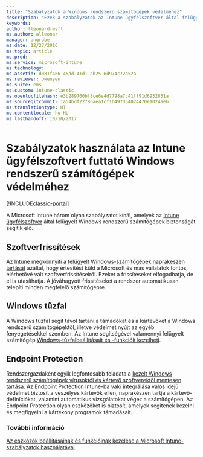 ```yaml
---
title: "Szabályzatok a Windows rendszerű számítógépek védelméhez"
description: "Ezek a szabályzatok az Intune ügyfélszoftver által felügyelt Windows rendszerű számítógépek biztonságának megőrzését segítik elő."
keywords: 
author: lleonard-msft
ms.author: alleonar
manager: angrobe
ms.date: 12/27/2016
ms.topic: article
ms.prod: 
ms.service: microsoft-intune
ms.technology: 
ms.assetid: d081f466-45dd-41d1-ab25-6d974c72a52a
ms.reviewer: owenyen
ms.suite: ems
ms.custom: intune-classic
ms.openlocfilehash: e3b289760bf8ce6e4d7798a7c41ff91d6932851a
ms.sourcegitcommit: 1a54bdf22786aea1cf1b497d54024470e1024aeb
ms.translationtype: HT
ms.contentlocale: hu-HU
ms.lasthandoff: 10/10/2017
---
```

# <a name="use-policies-to-help-protect-windows-pcs-that-run-the-intune-client-software"></a>Szabályzatok használata az Intune ügyfélszoftvert futtató Windows rendszerű számítógépek védelméhez

[!INCLUDE[classic-portal](../includes/classic-portal.md)]

A Microsoft Intune három olyan szabályzatot kínál, amelyek az [Intune ügyfélszoftver](manage-windows-pcs-with-microsoft-intune.md) által felügyelt Windows rendszerű számítógépek biztonságát segítik elő.


## <a name="software-updates"></a>Szoftverfrissítések

Az Intune megkönnyíti [a felügyelt Windows-számítógépek naprakészen tartását](keep-windows-pcs-up-to-date-with-software-updates-in-microsoft-intune.md) azáltal, hogy értesítést küld a Microsoft és más vállalatok fontos, elérhetővé vált szoftverfrissítéseiről. Ezeket a frissítéseket elfogadhatja, de el is utasíthatja. A jóváhagyott frissítéseket a rendszer automatikusan telepíti minden megfelelő számítógépre.

## <a name="windows-firewall"></a>Windows tűzfal

A Windows tűzfal segít távol tartani a támadókat és a kártevőket a Windows rendszerű számítógépektől, illetve védelmet nyújt az egyéb fenyegetésekkel szemben. Az Intune segítségével valamennyi felügyelt számítógép [Windows-tűzfalbeállításait és -funkcióit kezelheti](help-protect-windows-pcs-using-windows-firewall-policies-in-microsoft-intune.md).

## <a name="endpoint-protection"></a>Endpoint Protection

Rendszergazdaként egyik legfontosabb feladata a [kezelt Windows rendszerű számítógépek vírusoktól és kártevő szoftverektől mentesen tartása](help-secure-windows-pcs-with-endpoint-protection-for-microsoft-intune.md). Az Endpoint Protection Intune-ba való integrálása valós idejű védelmet biztosít a veszélyes kártevők ellen, naprakészen tartja a kártevő-definíciókat, valamint automatikus vizsgálatokat végez a számítógépen. Az Endpoint Protection olyan eszközöket is biztosít, amelyek segítenek kezelni és megfigyelni a kártékony programok támadásait.



### <a name="see-also"></a>További információ
[Az eszközök beállításainak és funkcióinak kezelése a Microsoft Intune-szabályzatok használatával](manage-settings-and-features-on-your-devices-with-microsoft-intune-policies.md)
